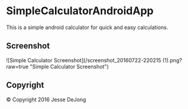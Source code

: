 # SimpleCalculatorAndroidApp
This is a simple android calculator for quick and easy calculations.

## Screenshot
![Simple Calculator Screenshot](/screenshot_20160722-220215 (1).png?raw=true "Simple Calculator Screenshot")

## Copyright
© Copyright 2016 Jesse DeJong
